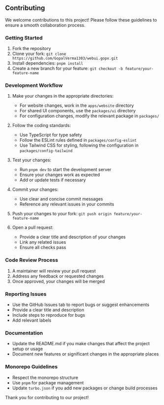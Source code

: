 ## Contributing

We welcome contributions to this project! Please follow these guidelines to ensure a smooth collaboration process.

### Getting Started

1. Fork the repository
2. Clone your fork: `git clone https://github.com/GopalVerma1303/webui.gopx.git`
3. Install dependencies: `pnpm install`
4. Create a new branch for your feature: `git checkout -b feature/your-feature-name`

### Development Workflow

1. Make your changes in the appropriate directories:
   - For website changes, work in the `apps/website` directory
   - For shared UI components, use the `packages/ui` directory
   - For configuration changes, modify the relevant package in `packages/`

2. Follow the coding standards:
   - Use TypeScript for type safety
   - Follow the ESLint rules defined in `packages/config-eslint`
   - Use Tailwind CSS for styling, following the configuration in `packages/config-tailwind`

3. Test your changes:
   - Run `pnpm dev` to start the development server
   - Ensure your changes work as expected
   - Add or update tests if necessary

4. Commit your changes:
   - Use clear and concise commit messages
   - Reference any relevant issues in your commits

5. Push your changes to your fork: `git push origin feature/your-feature-name`

6. Open a pull request:
   - Provide a clear title and description of your changes
   - Link any related issues
   - Ensure all checks pass

### Code Review Process

1. A maintainer will review your pull request
2. Address any feedback or requested changes
3. Once approved, your changes will be merged

### Reporting Issues

- Use the GitHub Issues tab to report bugs or suggest enhancements
- Provide a clear title and description
- Include steps to reproduce for bugs
- Add relevant labels

### Documentation

- Update the README.md if you make changes that affect the project setup or usage
- Document new features or significant changes in the appropriate places

### Monorepo Guidelines

- Respect the monorepo structure
- Use `pnpm` for package management
- Update `turbo.json` if you add new packages or change build processes

Thank you for contributing to our project!
